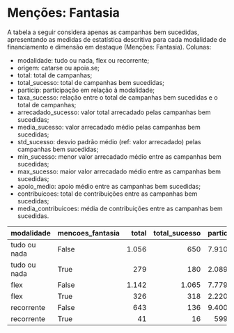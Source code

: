 # Menções: Fantasia

A tabela a seguir considera apenas as campanhas bem sucedidas, apresentando as medidas
de estatística descritiva para cada modalidade de financiamento e dimensão em destaque
(Menções: Fantasia). Colunas:
- modalidade: tudo ou nada, flex ou recorrente;
- origem: catarse ou apoia.se;
- total: total de campanhas;
- total_sucesso: total de campanhas bem sucedidas;
- particip: participação em relação à modalidade;
- taxa_sucesso: relação entre o total de campanhas bem sucedidas e o total de campanhas;
- arrecadado_sucesso: valor total arrecadado pelas campanhas bem sucedidas;
- media_sucesso: valor arrecadado médio pelas campanhas bem sucedidas;
- std_sucesso: desvio padrão médio (ref: valor arrecadado) pelas campanhas bem sucedidas;
- min_sucesso: menor valor arrecadado médio entre as campanhas bem sucedidas;
- max_sucesso: maior valor arrecadado médio entre as campanhas bem sucedidas;
- apoio_medio: apoio médio entre as campanhas bem sucedidas;
- contribuicoes: total de contribuições entre as campanhas bem sucedidas;
- media_contribuicoes: média de contribuições entre as campanhas bem sucedidas.


| modalidade   | mencoes_fantasia   |   total |   total_sucesso |   particip |   taxa_sucesso |   arrecadado_sucesso |   media_sucesso |   std_sucesso |   min_sucesso |   max_sucesso |   apoio_medio |   contribuicoes |   media_contribuicoes |
|:-------------|:-------------------|--------:|----------------:|-----------:|---------------:|---------------------:|----------------:|--------------:|--------------:|--------------:|--------------:|----------------:|----------------------:|
| tudo ou nada | False              |    1.056 |             650 |     7.910,1 |         6.155,3 |          19.246.444,23 |        29.609,91 |      48.242,72 |         41,82 |     679.297,66 |         91,85 |          209.535 |                322,36 |
| tudo ou nada | True               |     279 |             180 |     2.089,9 |         6.451,6 |           4.816.835,60 |        26.760,20 |      30.295,09 |         94,90 |     264.585,91 |         89,17 |           54.018 |                300,10 |
| flex         | False              |    1.142 |            1.065 |     7.779,3 |         9.325,7 |          12.621.534,92 |        11.851,21 |      29.509,21 |         10,77 |     475.290,95 |         89,37 |          141.221 |                132,60 |
| flex         | True               |     326 |             318 |     2.220,7 |         9.754,6 |           5.740.597,02 |        18.052,19 |      45.474,47 |         43,14 |     708.972,78 |         91,96 |           62.425 |                196,31 |
| recorrente   | False              |     643 |             136 |     9.400,6 |         2.115,1 |             41.223,62 |          303,11 |        684,06 |          1,09 |       5.087,08 |         19,36 |            2.129 |                 15,65 |
| recorrente   | True               |      41 |              16 |      599,4 |         3.902,4 |              1.963,34 |          122,71 |        134,98 |          5,28 |        538,44 |         24,85 |              79 |                  4,94 |
